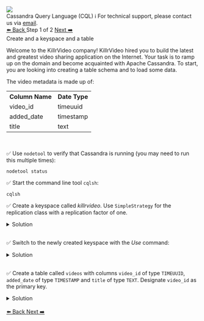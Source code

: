 <!-- TOP -->
<div class="top">
  <img class="scenario-academy-logo" src="https://datastax-academy.github.io/katapod-shared-assets/images/ds-academy-2023.svg" />
  <div class="scenario-title-section">
    <span class="scenario-title">Cassandra Query Language (CQL)</span>
    <span class="scenario-subtitle">ℹ️ For technical support, please contact us via <a href="mailto:academy@datastax.com">email</a>.</span>
  </div>
</div>

<!-- NAVIGATION -->
<div id="navigation-top" class="navigation-top">
 <a href='command:katapod.loadPage?[{"step":"intro"}]'
   class="btn btn-dark navigation-top-left">⬅️ Back
 </a>
<span class="step-count"> Step 1 of 2</span>
 <a href='command:katapod.loadPage?[{"step":"step3"}]' 
    class="btn btn-dark navigation-top-right">Next ➡️
  </a>
</div>

<!-- CONTENT -->

<div class="step-title">Create and a keyspace and a table</div>

Welcome to the KillrVideo company! KillrVideo hired you to build the latest and greatest video sharing application on the Internet. Your task is to ramp up on the domain and become acquainted with Apache Cassandra. To start, you are looking into creating a table schema and to load some data.

The video metadata is made up of:

<table class="katapod-table">
  <tr>
    <th class="katapod-table">Column Name</th>
    <th class="katapod-table">Date Type </th>
  </tr>
  <tr>
    <td class="katapod-table">video_id</td>
    <td class="katapod-table">timeuuid</td>
  <tr>  
  <tr>
    <td class="katapod-table">added_date</td>
    <td class="katapod-table">timestamp</td>
  <tr>
    <tr>
    <td class="katapod-table">title</td>
    <td class="katapod-table">text</td>
  <tr>
</table>

<br>

✅ Use `nodetool` to verify that Cassandra is running (you may need to run this multiple times):
```
nodetool status
```

✅ Start the command line tool `cqlsh`:
```
cqlsh
```

✅ Create a keyspace called *killrvideo*. Use `SimpleStrategy` for the replication class with a replication factor of one.

<details class="katapod-details">
  <summary>Solution</summary>

```
CREATE KEYSPACE killrvideo
WITH replication = {
  'class':'SimpleStrategy', 
  'replication_factor': 1
};
```

</details>
<br>

✅ Switch to the newly created keyspace with the *Use* command:
<details class="katapod-details">
  <summary>Solution</summary>

```
use killrvideo;
```
</details>
<br>

✅ Create a table called `videos` with columns `video_id` of type `TIMEUUID`, `added_date` of type `TIMESTAMP` and `title` of type `TEXT`. Designate `video_id` as the primary key.

<details class="katapod-details">
  <summary>Solution</summary>

```
CREATE TABLE videos (
  video_id TIMEUUID,
  added_date TIMESTAMP,
  title TEXT,
  PRIMARY KEY (video_id)
);
```
</details>
<br>
<!-- NAVIGATION -->
<div id="navigation-bottom" class="navigation-bottom">
 <a href='command:katapod.loadPage?[{"step":"intro"}]'
   class="btn btn-dark navigation-bottom-left">⬅️ Back
 </a>
 <a href='command:katapod.loadPage?[{"step":"step2"}]'
    class="btn btn-dark navigation-bottom-right">Next ➡️
  </a>
</div>
